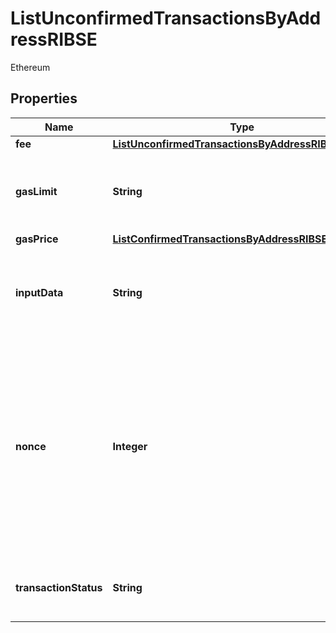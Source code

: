 

# ListUnconfirmedTransactionsByAddressRIBSE

Ethereum

## Properties

| Name | Type | Description | Notes |
|------------ | ------------- | ------------- | -------------|
|**fee** | [**ListUnconfirmedTransactionsByAddressRIBSEFee**](ListUnconfirmedTransactionsByAddressRIBSEFee.md) |  |  |
|**gasLimit** | **String** | Represents the amount of gas used by this specific transaction alone. |  |
|**gasPrice** | [**ListConfirmedTransactionsByAddressRIBSEGasPrice**](ListConfirmedTransactionsByAddressRIBSEGasPrice.md) |  |  |
|**inputData** | **String** | Represents additional information that is required for the transaction. |  |
|**nonce** | **Integer** | Represents the sequential running number for an address, starting from 0 for the first transaction. E.g., if the nonce of a transaction is 10, it would be the 11th transaction sent from the sender&#39;s address. |  |
|**transactionStatus** | **String** | String representation of the transaction status |  |



